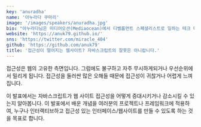 ```yaml
---
key: 'anuradha'
name: '아누라다 쿠마리'
image: '/images/speakers/anuradha.jpg'
bio: "아누라다님은 미디어오션(Mediaocean)에서 디벨롭먼트 스페셜리스트로 일하는 테크 마니아입니다. 아누라다님의 열정은 새로운 기술로 실험하는 것과, 글과 발표를 통해 기술에 관한 지식과 경험을 공유하는 것입니다. '기술'이란 매개로 '포용'이라는 사회 공동 목표를 달성할 수 있도록 인식을 확산하고 커뮤니티에 힘을 실어주기 위해 노력합니다."
website: 'https://anuk79.github.io/'
sns: 'https://twitter.com/miracle_404'
github: 'https://github.com/anuk79'
title: '접근성이 떨어지는 웹사이트? 자바스크립트의 잘못은 아니랍니다.'
---
```


접근성은 웹의 고유한 측면입니다. 그럼에도 불구하고 자주 무시하게되거나 우선순위에서 밀리게 됩니다. 접근성을 둘러싼 많은 오해들 때문에 접근성이 귀찮거나 어렵게 느껴집니다.

이 발표에서는 자바스크립트가 웹 사이트 접근성을 어떻게 증대시키거나 감소시킬 수 있는지 알아봅니다. 이 발표에서 배운 개념을 여러분의 프로젝트나 프레임워크에 적용하여, 누구나 인터랙티브하고 접근성 있는 인터페이스/웹사이트를 만들 수 있도록 하는 것을 목표로 합니다.

